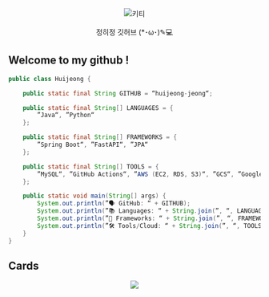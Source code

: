 <div align="center">
  
  <img src="https://i.pinimg.com/236x/9e/90/98/9e90985e79bd30ffb8212d7fb3cf74fa.jpg" alt="키티" />
  <br><br>
  정히정 깃허브 (*･ω･)✎💻
  
  <div align="left">
    
## Welcome to my github !
```java
public class Huijeong {

    public static final String GITHUB = “huijeong-jeong“;

    public static final String[] LANGUAGES = {
        ”Java“, ”Python“
    };

    public static final String[] FRAMEWORKS = {
        ”Spring Boot“, ”FastAPI“, ”JPA“
    };

    public static final String[] TOOLS = {
        ”MySQL“, ”GitHub Actions“, ”AWS (EC2, RDS, S3)“, ”GCS“, ”Google Vision API“
    };

    public static void main(String[] args) {
        System.out.println(”🗣️ GitHub: “ + GITHUB);
        System.out.println(”📚 Languages: “ + String.join(”, “, LANGUAGES));
        System.out.println(”🧩 Frameworks: “ + String.join(”, “, FRAMEWORKS));
        System.out.println(”🛠 Tools/Cloud: “ + String.join(”, “, TOOLS));
    }
}
```
  
## Cards
<div align="center">
  <a href="https://github.com/devxb/gitanimals">
  <img src="https://render.gitanimals.org/farms/hui-jeong"/>
</a>

